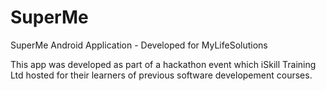 # SuperMe

SuperMe Android Application - Developed for MyLifeSolutions

This app was developed as part of a hackathon event which iSkill Training Ltd hosted for their learners of previous software developement courses.


